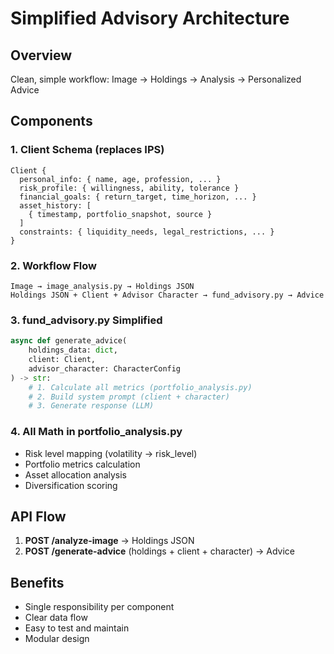 # Simplified Advisory Architecture

## Overview
Clean, simple workflow: Image → Holdings → Analysis → Personalized Advice

## Components

### 1. Client Schema (replaces IPS)
```
Client {
  personal_info: { name, age, profession, ... }
  risk_profile: { willingness, ability, tolerance }
  financial_goals: { return_target, time_horizon, ... }
  asset_history: [
    { timestamp, portfolio_snapshot, source }
  ]
  constraints: { liquidity_needs, legal_restrictions, ... }
}
```

### 2. Workflow Flow
```
Image → image_analysis.py → Holdings JSON
Holdings JSON + Client + Advisor Character → fund_advisory.py → Advice
```

### 3. fund_advisory.py Simplified
```python
async def generate_advice(
    holdings_data: dict,
    client: Client,
    advisor_character: CharacterConfig
) -> str:
    # 1. Calculate all metrics (portfolio_analysis.py)
    # 2. Build system prompt (client + character)
    # 3. Generate response (LLM)
```

### 4. All Math in portfolio_analysis.py
- Risk level mapping (volatility → risk_level)
- Portfolio metrics calculation
- Asset allocation analysis
- Diversification scoring

## API Flow
1. **POST /analyze-image** → Holdings JSON
2. **POST /generate-advice** (holdings + client + character) → Advice

## Benefits
- Single responsibility per component
- Clear data flow
- Easy to test and maintain
- Modular design 